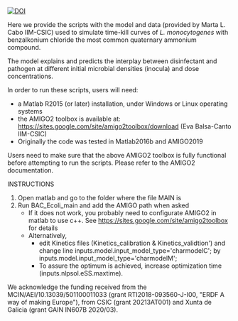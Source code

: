 


[![DOI](https://zenodo.org/badge/DOI/10.5281/zenodo.6651604.svg)](https://doi.org/10.5281/zenodo.6651604)


Here we provide the scripts with the model and data (provided by Marta L. Cabo IIM-CSIC) used
to simulate time-kill curves of *L. monocytogenes* with benzalkonium chloride the most common quaternary ammonium compound.

The model explains and predicts the interplay between disinfectant and pathogen at 
different initial microbial densities (inocula) and dose concentrations. 


In order to run these scripts, users will need:

- a Matlab R2015 (or later) installation, under Windows or Linux operating systems
- the AMIGO2 toolbox is available at: https://sites.google.com/site/amigo2toolbox/download (Eva Balsa-Canto IIM-CSIC)
- Originally the code was tested in Matlab2016b and AMIGO2019


Users need to make sure that the above AMIGO2 toolbox is fully functional before attempting to run the scripts. 
Please refer to the AMIGO2 documentation.


INSTRUCTIONS

1. Open matlab and go to the folder where the file MAIN is
2. Run BAC_Ecoli_main and add the AMIGO path when asked
	*  If it does not work, you probably need to configurate AMIGO2 in matlab to use c++. See https://sites.google.com/site/amigo2toolbox for details
	* Alternatively, 
		* edit Kinetics files (Kinetics_calibration & Kinetics_validtion')  and change line      inputs.model.input_model_type='charmodelC'; by inputs.model.input_model_type='charmodelM';
		* To assure the optimum is achieved, increase optimization time (inputs.nlpsol.eSS.maxtime).

We acknowledge the funding received from the MCIN/AEI/10.13039/501100011033 (grant RTI2018-093560-J-I00, "ERDF A way of making Europe"), from CSIC (grant 20213AT001) and Xunta de Galicia (grant GAIN IN607B 2020/03). 
        
